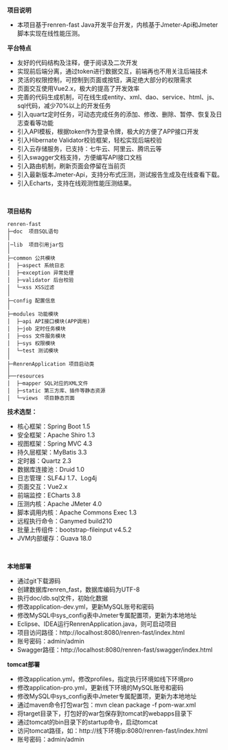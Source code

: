 **项目说明** 
- 本项目基于renren-fast Java开发平台开发，内核基于Jmeter-Api和Jmeter脚本实现在线性能压测。


**平台特点** 
- 友好的代码结构及注释，便于阅读及二次开发
- 实现前后端分离，通过token进行数据交互，前端再也不用关注后端技术
- 灵活的权限控制，可控制到页面或按钮，满足绝大部分的权限需求
- 页面交互使用Vue2.x，极大的提高了开发效率
- 完善的代码生成机制，可在线生成entity、xml、dao、service、html、js、sql代码，减少70%以上的开发任务
- 引入quartz定时任务，可动态完成任务的添加、修改、删除、暂停、恢复及日志查看等功能
- 引入API模板，根据token作为登录令牌，极大的方便了APP接口开发
- 引入Hibernate Validator校验框架，轻松实现后端校验
- 引入云存储服务，已支持：七牛云、阿里云、腾讯云等
- 引入swagger文档支持，方便编写API接口文档
- 引入路由机制，刷新页面会停留在当前页
- 引入最新版本Jmeter-Api，支持分布式压测，测试报告生成及在线查看下载。
- 引入Echarts，支持在线观测性能压测结果。

<br> 

**项目结构** 
```
renren-fast
├─doc  项目SQL语句
│
│─lib  项目引用jar包
│
├─common 公共模块
│  ├─aspect 系统日志
│  ├─exception 异常处理
│  ├─validator 后台校验
│  └─xss XSS过滤
│ 
├─config 配置信息
│ 
├─modules 功能模块
│  ├─api API接口模块(APP调用)
│  ├─job 定时任务模块
│  ├─oss 文件服务模块
│  ├─sys 权限模块
│  └─test 测试模块
│ 
├─RenrenApplication 项目启动类
│  
├──resources 
│  ├─mapper SQL对应的XML文件
│  ├─static 第三方库、插件等静态资源
│  └─views  项目静态页面

```


**技术选型：** 
- 核心框架：Spring Boot 1.5
- 安全框架：Apache Shiro 1.3
- 视图框架：Spring MVC 4.3
- 持久层框架：MyBatis 3.3
- 定时器：Quartz 2.3
- 数据库连接池：Druid 1.0
- 日志管理：SLF4J 1.7、Log4j
- 页面交互：Vue2.x 
- 前端监控：ECharts 3.8
- 压测内核：Apache JMeter 4.0
- 脚本调用内核：Apache Commons Exec 1.3
- 远程执行命令：Ganymed build210
- 批量上传组件：bootstrap-fileinput v4.5.2
- JVM内部缓存：Guava 18.0
<br> 


 **本地部署**
- 通过git下载源码
- 创建数据库renren_fast，数据库编码为UTF-8
- 执行doc/db.sql文件，初始化数据
- 修改application-dev.yml，更新MySQL账号和密码
- 修改MySQL中sys_config表中Jmeter专属配置项，更新为本地地址
- Eclipse、IDEA运行RenrenApplication.java，则可启动项目
- 项目访问路径：http://localhost:8080/renren-fast/index.html
- 账号密码：admin/admin
- Swagger路径：http://localhost:8080/renren-fast/swagger/index.html

 **tomcat部署**
- 修改application.yml，修改profiles，指定执行环境如线下环境pro
- 修改application-pro.yml，更新线下环境的MySQL账号和密码
- 修改MySQL中sys_config表中Jmeter专属配置项，更新为本地地址
- 通过maven命令打包war包：mvn clean package -f pom-war.xml
- 将target目录下，打包好的war包保存到tomcat的webapps目录下
- 通过tomcat的bin目录下的startup命令，启动tomcat
- 访问tomcat路径，如：http://线下环境ip:8080/renren-fast/index.html
- 账号密码：admin/admin


